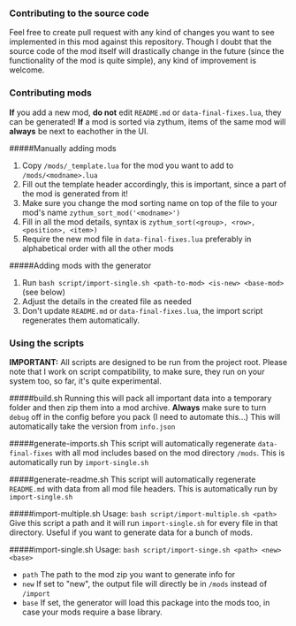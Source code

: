### Contributing to the source code
Feel free to create pull request with any kind of changes you want to see implemented in this mod against this repository. Though I doubt that the source code of the mod itself will drastically change in the future (since the functionality of the mod is quite simple), any kind of improvement is welcome.

### Contributing mods 
**If** you add a new mod, **do not** edit `README.md` or `data-final-fixes.lua`, they can be generated!
**If** a mod is sorted via zythum, items of the same mod will **always** be next to eachother in the UI.

#####Manually adding mods
1. Copy `/mods/_template.lua` for the mod you want to add to `/mods/<modname>.lua`
2. Fill out the template header accordingly, this is important, since a part of the mod is generated from it!
2. Make sure you change the mod sorting name on top of the file to your mod's name `zythum_sort_mod('<modname>')`
3. Fill in all the mod details, syntax is `zythum_sort(<group>, <row>, <position>, <item>)`
3. Require the new mod file in `data-final-fixes.lua` preferably in alphabetical order with all the other mods

#####Adding mods with the generator
1. Run `bash script/import-single.sh <path-to-mod> <is-new> <base-mod>` (see below)
2. Adjust the details in the created file as needed
3. Don't update `README.md` or `data-final-fixes.lua`, the import script regenerates them automatically.

### Using the scripts
**IMPORTANT:** All scripts are designed to be run from the project root. Please note that I work on script compatibility, to make sure, they run on your system too, so far, it's quite experimental.

#####build.sh
Running this will pack all important data into a temporary folder and then zip them into a mod archive. **Always** make sure to turn `debug` off in the config before you pack (I need to automate this...)
This will automatically take the version from `info.json`

#####generate-imports.sh
This script will automatically regenerate `data-final-fixes` with all mod includes based on the mod directory `/mods`. This is automatically run by `import-single.sh`

#####generate-readme.sh
This script will automatically regenerate `README.md` with data from all mod file headers. This is automatically run by `import-single.sh`

#####import-multiple.sh
Usage: `bash script/import-multiple.sh <path>`
Give this script a path and it will run `import-single.sh` for every file in that directory. Useful if you want to generate data for a bunch of mods.

#####import-single.sh
Usage: `bash script/import-singe.sh <path> <new> <base>`
- `path` The path to the mod zip you want to generate info for
- `new` If set to "new", the output file will directly be in `/mods` instead of `/import`
- `base` If set, the generator will load this package into the mods too, in case your mods require a base library.